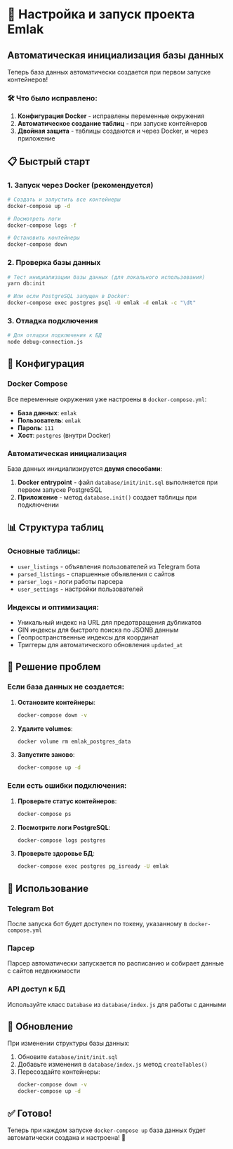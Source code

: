 # 🚀 Настройка и запуск проекта Emlak

## Автоматическая инициализация базы данных

Теперь база данных автоматически создается при первом запуске контейнеров! 

### 🛠️ Что было исправлено:

1. **Конфигурация Docker** - исправлены переменные окружения
2. **Автоматическое создание таблиц** - при запуске контейнеров
3. **Двойная защита** - таблицы создаются и через Docker, и через приложение

## 📋 Быстрый старт

### 1. Запуск через Docker (рекомендуется)

```bash
# Создать и запустить все контейнеры
docker-compose up -d

# Посмотреть логи
docker-compose logs -f

# Остановить контейнеры
docker-compose down
```

### 2. Проверка базы данных

```bash
# Тест инициализации базы данных (для локального использования)
yarn db:init

# Или если PostgreSQL запущен в Docker:
docker-compose exec postgres psql -U emlak -d emlak -c "\dt"
```

### 3. Отладка подключения

```bash
# Для отладки подключения к БД
node debug-connection.js
```

## 🔧 Конфигурация

### Docker Compose

Все переменные окружения уже настроены в `docker-compose.yml`:

- **База данных**: `emlak`
- **Пользователь**: `emlak` 
- **Пароль**: `111`
- **Хост**: `postgres` (внутри Docker)

### Автоматическая инициализация

База данных инициализируется **двумя способами**:

1. **Docker entrypoint** - файл `database/init/init.sql` выполняется при первом запуске PostgreSQL
2. **Приложение** - метод `database.init()` создает таблицы при подключении

## 📊 Структура таблиц

### Основные таблицы:

- `user_listings` - объявления пользователей из Telegram бота
- `parsed_listings` - спаршенные объявления с сайтов
- `parser_logs` - логи работы парсера
- `user_settings` - настройки пользователей

### Индексы и оптимизация:

- Уникальный индекс на URL для предотвращения дубликатов
- GIN индексы для быстрого поиска по JSONB данным
- Геопространственные индексы для координат
- Триггеры для автоматического обновления `updated_at`

## 🚨 Решение проблем

### Если база данных не создается:

1. **Остановите контейнеры**:
   ```bash
   docker-compose down -v
   ```

2. **Удалите volumes**:
   ```bash
   docker volume rm emlak_postgres_data
   ```

3. **Запустите заново**:
   ```bash
   docker-compose up -d
   ```

### Если есть ошибки подключения:

1. **Проверьте статус контейнеров**:
   ```bash
   docker-compose ps
   ```

2. **Посмотрите логи PostgreSQL**:
   ```bash
   docker-compose logs postgres
   ```

3. **Проверьте здоровье БД**:
   ```bash
   docker-compose exec postgres pg_isready -U emlak
   ```

## 📱 Использование

### Telegram Bot
После запуска бот будет доступен по токену, указанному в `docker-compose.yml`

### Парсер
Парсер автоматически запускается по расписанию и собирает данные с сайтов недвижимости

### API доступ к БД
Используйте класс `Database` из `database/index.js` для работы с данными

## 🔄 Обновление

При изменении структуры базы данных:

1. Обновите `database/init/init.sql`
2. Добавьте изменения в `database/index.js` метод `createTables()`
3. Пересоздайте контейнеры:
   ```bash
   docker-compose down -v
   docker-compose up -d
   ```

## ✅ Готово!

Теперь при каждом запуске `docker-compose up` база данных будет автоматически создана и настроена! 🎉 